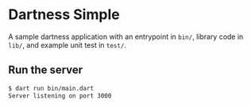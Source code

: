 # Dartness Simple

A sample dartness application with an entrypoint in `bin/`, library code
in `lib/`, and example unit test in `test/`.

## Run the server

```bash
$ dart run bin/main.dart
Server listening on port 3000
```